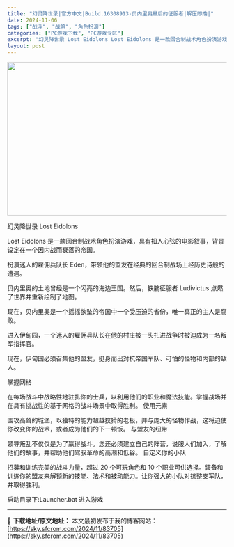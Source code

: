 ```yaml
---
title: "幻灵降世录|官方中文|Build.16308913-贝内里奥最后的征服者|解压即撸|"
date: 2024-11-06
tags: ["战斗", "战略", "角色扮演"]
categories: ["PC游戏下载", "PC游戏专区"]
excerpt: "幻灵降世录 Lost Eidolons Lost Eidolons 是一款回合制战术角色扮演游戏，具有扣人心弦的电影叙事，背景设定在一个因内战而衰落的帝国。 扮演迷人的雇佣兵队长 Eden，带领他的盟友在经典的回合制战场上经历史诗般的遭遇。 贝内里奥的土地曾经是一个闪亮的海边王国。然后，铁腕征服者 &hellip;"
layout: post
---
```


<img class="aligncenter size-full wp-image-83683" src="https://sky.sfcrom.com/wp-content/uploads/2024/11/2024110609012643.webp" alt="" width="616" height="353" />

幻灵降世录 Lost Eidolons

Lost Eidolons 是一款回合制战术角色扮演游戏，具有扣人心弦的电影叙事，背景设定在一个因内战而衰落的帝国。

扮演迷人的雇佣兵队长 Eden，带领他的盟友在经典的回合制战场上经历史诗般的遭遇。

贝内里奥的土地曾经是一个闪亮的海边王国。然后，铁腕征服者 Ludivictus 点燃了世界并重新绘制了地图。

现在，贝内里奥是一个摇摇欲坠的帝国中一个受压迫的省份，唯一真正的主人是腐败。

进入伊甸园，一个迷人的雇佣兵队长在他的村庄被一头扎进战争时被迫成为一名叛军指挥官。

现在，伊甸园必须召集他的盟友，挺身而出对抗帝国军队、可怕的怪物和内部的敌人。

掌握网格

在每场战斗中战略性地驻扎你的士兵，以利用他们的职业和魔法技能。掌握战场并在具有挑战性的基于网格的战斗场景中取得胜利。
使用元素

围攻高耸的城堡，以独特的能力超越狡猾的老板，并与庞大的怪物作战，这将迫使你改变你的战术，或者成为他们的下一顿饭。
与盟友的纽带

领导叛乱不仅仅是为了赢得战斗。您还必须建立自己的阵营，说服人们加入，了解他们的故事，并帮助他们驾驭革命的高潮和低谷。
自定义你的小队

招募和训练完美的战斗力量，超过 20 个可玩角色和 10 个职业可供选择。装备和训练你的盟友来解锁新的技能、法术和被动能力。让你强大的小队对抗整支军队，并取得胜利。

启动目录下:Launcher.bat 进入游戏

---
📖 **下载地址/原文地址：** 本文最初发布于我的博客网站：[https://sky.sfcrom.com/2024/11/83705](https://sky.sfcrom.com/2024/11/83705)
